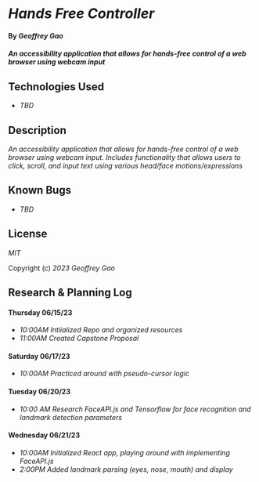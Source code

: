 # _Hands Free Controller_

#### By _Geoffrey Gao_

#### _An accessibility application that allows for hands-free control of a web browser using webcam input_

## Technologies Used

* _TBD_

## Description

_An accessibility application that allows for hands-free control of a web browser using webcam input. Includes functionality that allows users to click, scroll, and input text using various head/face motions/expressions_

## Known Bugs

* _TBD_

## License

_MIT_

Copyright (c) _2023_ _Geoffrey Gao_

## Research & Planning Log
#### Thursday 06/15/23
* _10:00AM Intiialized Repo and organized resources_
* _11:00AM Created Capstone Proposal_

#### Saturday 06/17/23
* _10:00AM Practiced around with pseudo-cursor logic_

#### Tuesday 06/20/23
* _10:00 AM Research FaceAPI.js and Tensorflow for face recognition and landmark detection parameters_

#### Wednesday 06/21/23
* _10:00AM Initialized React app, playing around with implementing FaceAPI.js_
* _2:00PM Added landmark parsing (eyes, nose, mouth) and display_
